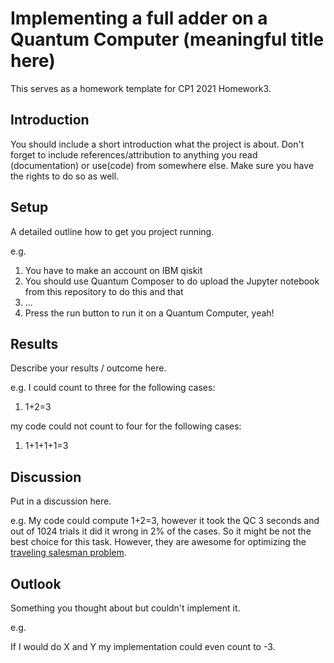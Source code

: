 # Implementing a full adder on a Quantum Computer (meaningful title here)

This serves as a homework template for CP1 2021 Homework3.

## Introduction

You should include a short introduction what the project is about. Don't forget to include references/attribution to anything you read (documentation) or use(code) from somewhere else. Make sure you have the rights to do so as well.

## Setup

A detailed outline how to get you project running.

e.g.

1. You have to make an account on IBM qiskit
2. You should use Quantum Composer to do upload the Jupyter notebook from this repository to do this and that
3. ...
4. Press the run button to run it on a Quantum Computer, yeah!

## Results

Describe your results / outcome here.

e.g. I could count to three for the following cases:

1. 1+2=3

my code could not count to four for the following cases:

1. 1+1+1+1=3

## Discussion

Put in a discussion here.

e.g. My code could compute 1+2=3, however it took the QC 3 seconds and out of 1024 trials it did it wrong in 2% of the cases. So it might be not the best choice for this task. However, they are awesome for optimizing the [traveling salesman problem](https://xkcd.com/285/).

## Outlook

Something you thought about but couldn't implement it.

e.g.

If I would do X and Y my implementation could even count to -3.
